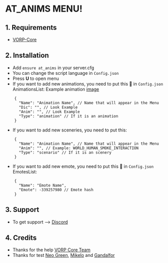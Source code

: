 # AT_ANIMS MENU!

## 1. Requirements

- [VORP-Core](https://github.com/VORPCORE/VORP-Core)

## 2. Installation

- Add ```ensure at_anims``` in your server.cfg
- You can change the script language in ```Config.json```
- Press **U** to open menu 
- If you want to add new animations, you need to put this 🔽 in ```Config.json``` AnimationsList:
Example animation [image](https://cdn.discordapp.com/attachments/731548283868282921/745282178325151744/Screenshot_320.png)
```
    {
      "Name": "Animation Name", // Name that will appear in the Menu
      "Dic": "", // Look Example
      "Anim": "", // Look Example
      "Type": "animation" // If it is an animation
    }
```
- If you want to add new sceneries, you need to put this:
```
    {
      "Name": "Animation Name", // Name that will appear in the Menu
      "Anim": "", // Example: WORLD_HUMAN_SMOKE_INTERACTION
      "Type": "scenario" // If it is an scenery
    }
```

- If you want to add new emote, you need to put this 🔽 in ```Config.json``` EmotesList:
```
    {
      "Name": "Emote Name",
      "Emote": -339257980 // Emote hash
    }
```
## 3. Support
- To get support --> [Discord](http://discord.vorpcore.com/)

## 4. Credits
- Thanks for the help [VORP Core Team](https://github.com/vorpcore)
- Thanks for test [Neo Green](https://github.com/NeoGaming22), [Mikelo](https://github.com/djmikelo) and [Gandalfor](https://github.com/Gandalfor)
